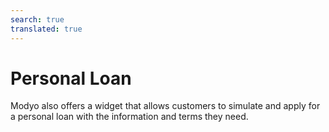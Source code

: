 ```yaml
---
search: true
translated: true
---
```


# Personal Loan

Modyo also offers a widget that allows customers to simulate and apply for a personal loan with the information and terms they need.

<iframe id="widgetFrame" src="https://widgets.modyo.com/personas/retail-consumer-loan" width="100%"  frameBorder="0" style="visibility:hidden;overflow:auto;margin-top:20px;"/>

The default properties that the client can modify for its simulation and request are:

| Functionality         | Description |
|:----------------------|:-|
| Loan Amount           | The loan amount to be requested from to the institution. |
| Payments              | Shows the total payment amounts for the requested personal loan. |
| Months of non-payment | This section allows customers to select the months of their grace period. |
| Grace period          | If necessary, customers can select non-payment dates for their personal loan. |
| Destination account   | Corresponds to the account to which the requested loan amount will be deposited. |
| Insurance             | Corresponds to the selection of insurances that the client will be able to request together with their loan, if necessary. |
|                       |

By selecting each of these options, the widget will display the amount and simulate the payment, along with a report of the attached credit details.

Lastly, a button will appear that allows the client to apply directly for the loan.


<script>

  export default {
    mounted() {

      function setIframeHeightCO(id, ht) {
          var ifrm = document.getElementById(id);
          if(ifrm) {
            ifrm.style.visibility = 'hidden';
            // some IE versions need a bit added or scrollbar appears
            ifrm.style.height = ht + 4 + "px";
            ifrm.style.visibility = 'visible';
          }
      }


      // iframed document sends its height using postMessage
      function handleDocHeightMsg(e) {
          // check origin
          if ( e.origin === 'https://widgets.modyo.com' ) {
              // parse data
              var data = JSON.parse( e.data );

              console.log('data:', data)
              // check data object
              if ( data['docHeight'] ) {
                  setIframeHeightCO( 'widgetFrame', data['docHeight'] );
              } else {
                  setIframeHeightCO( 'widgetFrame', 700 );
              }
          }
      }

      // assign message handler
      if ( window.addEventListener ) {
          window.addEventListener('message', handleDocHeightMsg, false);
      }
    }
  }

</script>
